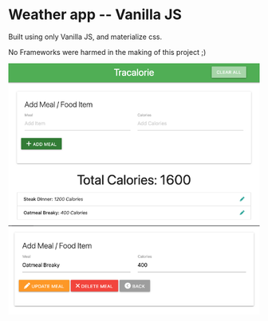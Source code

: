 <h1>Weather app -- Vanilla JS</h1>
<p>Built using only Vanilla JS, and materialize css.</p>
<p>No Frameworks were harmed in the making of this project ;)</p>

<img src="https://github.com/RobbieProkop/calorie_tracker/blob/master/screen-1.png" />
<img src="https://github.com/RobbieProkop/calorie_tracker/blob/master/screen-2.png" />
